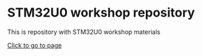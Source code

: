 # STM32U0 workshop repository

This is repository with STM32U0 workshop materials

[Click to go to page](https://rristm.github.io/tomas_materials_v2/jank-st/stm32u0_workshop) 


